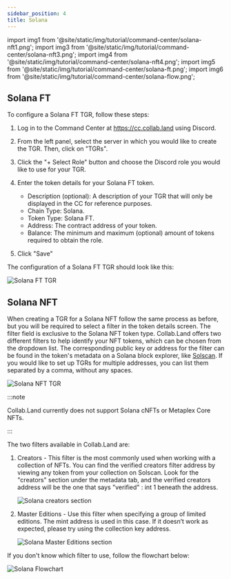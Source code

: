 ```yaml
---
sidebar_position: 4
title: Solana
---
```


import img1 from '@site/static/img/tutorial/command-center/solana-nft1.png';
import img3 from '@site/static/img/tutorial/command-center/solana-nft3.png';
import img4 from '@site/static/img/tutorial/command-center/solana-nft4.png';
import img5 from '@site/static/img/tutorial/command-center/solana-ft.png';
import img6 from '@site/static/img/tutorial/command-center/solana-flow.png';

## Solana FT

To configure a Solana FT TGR, follow these steps:

1. Log in to the Command Center at https://cc.collab.land using Discord.
2. From the left panel, select the server in which you would like to create the TGR. Then, click on "TGRs".

3. Click the "+ Select Role" button and choose the Discord role you would like to use for your TGR.

4. Enter the token details for your Solana FT token.
   - Description (optional): A description of your TGR that will only be displayed in the CC for reference purposes.
   - Chain Type: Solana.
   - Token Type: Solana FT.
   - Address: The contract address of your token.
   - Balance: The minimum and maximum (optional) amount of tokens required to obtain the role.
5. Click "Save"

The configuration of a Solana FT TGR should look like this:

<div class="text--center">
  <img  src={img5} alt="Solana FT TGR" />
</div>

## Solana NFT

When creating a TGR for a Solana NFT follow the same process as before, but you will be required to select a filter in the token details screen. The filter field is exclusive to the Solana NFT token type. Collab.Land offers two different filters to help identify your NFT tokens, which can be chosen from the dropdown list. The corresponding public key or address for the filter can be found in the token's metadata on a Solana block explorer, like [Solscan](https://solscan.io/). If you would like to set up TGRs for multiple addresses, you can list them separated by a comma, without any spaces.

   <div class="text--center">
     <img  src={img1} alt="Solana NFT TGR" />
   </div>

:::note

Collab.Land currently does not support Solana cNFTs or Metaplex Core NFTs.

:::

The two filters available in Collab.Land are:

1. Creators - This filter is the most commonly used when working with a collection of NFTs. You can find the verified creators filter address by viewing any token from your collection on Solscan. Look for the "creators" section under the metadata tab, and the verified creators address will be the one that says "verified" : int 1 beneath the address.

   <div class="text--center">
     <img  src={img3} alt="Solana creators section " />
   </div>

2. Master Editions - Use this filter when specifying a group of limited editions. The mint address is used in this case. If it doesn’t work as expected, please try using the collection key address.

   <div class="text--center">
     <img  src={img4} alt="Solana Master Editions section" />
   </div>

If you don't know which filter to use, follow the flowchart below:

   <div class="text--center">
     <img  src={img6} alt="Solana Flowchart" />
   </div>
